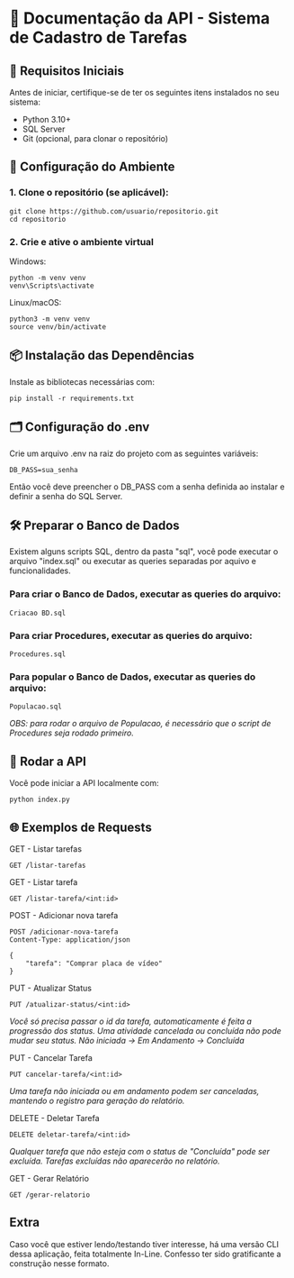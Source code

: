 # 📘 Documentação da API - Sistema de Cadastro de Tarefas

## 🔧 Requisitos Iniciais

Antes de iniciar, certifique-se de ter os seguintes itens instalados no seu sistema:

* Python 3.10+
* SQL Server
* Git (opcional, para clonar o repositório)

## 📁 Configuração do Ambiente
### 1. Clone o repositório (se aplicável):

    git clone https://github.com/usuario/repositorio.git
    cd repositorio


### 2. Crie e ative o ambiente virtual

Windows:

    python -m venv venv
    venv\Scripts\activate

Linux/macOS:

    python3 -m venv venv
    source venv/bin/activate

## 📦 Instalação das Dependências
Instale as bibliotecas necessárias com:

    pip install -r requirements.txt

## 🗂️ Configuração do .env

Crie um arquivo .env na raiz do projeto com as seguintes variáveis:

    DB_PASS=sua_senha

Então você deve preencher o DB_PASS com a senha definida ao instalar e definir a senha do SQL Server.

## 🛠️ Preparar o Banco de Dados

Existem alguns scripts SQL, dentro da pasta "sql", você pode executar o arquivo "index.sql" ou executar as queries separadas por aquivo e funcionalidades.

### Para criar o Banco de Dados, executar as queries do arquivo:
    
    Criacao BD.sql

### Para criar Procedures, executar as queries do arquivo:
    
    Procedures.sql

### Para popular o Banco de Dados, executar as queries do arquivo:
    
    Populacao.sql
    
_OBS: para rodar o arquivo de Populacao, é necessário que o script de Procedures seja rodado primeiro._

## 🚀 Rodar a API

Você pode iniciar a API localmente com:

    python index.py
    

## 🌐 Exemplos de Requests
GET - Listar tarefas

    GET /listar-tarefas

GET - Listar tarefa

    GET /listar-tarefa/<int:id>

POST - Adicionar nova tarefa

    POST /adicionar-nova-tarefa
    Content-Type: application/json
    
    {
        "tarefa": "Comprar placa de vídeo"
    }

PUT - Atualizar Status
    
    PUT /atualizar-status/<int:id>
_Você só precisa passar o id da tarefa, automaticamente é feita a progressão dos status. Uma atividade cancelada ou concluída não pode mudar seu status._
_Não iniciada -> Em Andamento -> Concluída_



PUT - Cancelar Tarefa

    PUT cancelar-tarefa/<int:id>
_Uma tarefa não iniciada ou em andamento podem ser canceladas, mantendo o registro para geração do relatório._

DELETE - Deletar Tarefa

    DELETE deletar-tarefa/<int:id>
_Qualquer tarefa que não esteja com o status de "Concluída" pode ser excluída. Tarefas excluídas não aparecerão no relatório._

GET - Gerar Relatório

    GET /gerar-relatorio

## Extra

Caso você que estiver lendo/testando tiver interesse, há uma versão CLI dessa aplicação, feita totalmente In-Line. Confesso ter sido gratificante a construção nesse formato.
